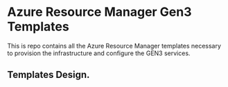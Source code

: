 # Azure Resource Manager Gen3 Templates

This is repo contains all the Azure Resource Manager templates necessary to provision the infrastructure and configure the GEN3 services.

## Templates Design.